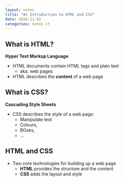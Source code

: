 ```yaml
---
layout: notes
title: "An Introduction to HTML and CSS"
date: 2016-11-02
categories: notes it
---
```


## What is HTML?

**Hyper Text Markup Language**

- HTML documents contain HTML tags and plain text
    - aka. web pages
- HTML describes the **content** of a web page

## What is CSS?

**Cascading Style Sheets**

- CSS describes the style of a web page:
    - Manipulate text
    - Colours,
    - BOxes,
    - ...

## HTML and CSS

- Two core technologies for building up a web page
    - **HTML** provides the structure and the content
    - **CSS** adds the layout and style
